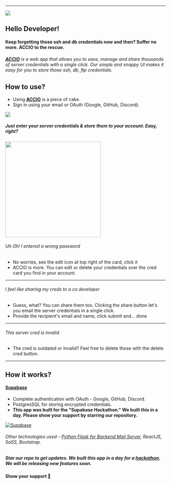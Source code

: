 ----
<img src="https://i.ibb.co/6yxP11B/image.png"/>
<br/>

## Hello Developer! 

#### Keep forgetting those ssh and db credentials now and then? Suffer no more. **ACCIO** to the rescue. 
###### [**ACCIO**](https://accio.fabianferno.tech) is a web app that allows you to save, manage and share thousands of server credentials with a single click. Our simple and snappy UI makes it easy for you to store those ssh, db, ftp credentials.

## How to use?

- Using [**ACCIO**](https://accio.fabianferno.tech) is a piece of cake. 
- Sign in using your email or OAuth (Google, GitHub, Discord).



<img src="https://i.ibb.co/mJ5fznc/image.png"/>


##### Just enter your server credentials & store them to your account. Easy, right?




<img src="https://i.ibb.co/yV0Wpdj/Screenshot-2021-08-08-175501.png" height="=300px" width="300px" /> <br/>

###### Uh Oh! I entered a wrong password<br/>
- No worries, see the edit icon at top right of the card, click it
- ACCIO is more. You can edit or delete your credentials over the cred card you find in your account. 

---

###### I feel like sharing my creds to a co developer<br/>
- Guess, what? You can share them too. Clicking the share button let's you email the server credentials in a single click.
- Provide the recipient's email and name, click submit and... done

---

###### This server cred is invalid<br/>
- The cred is outdated or invalid? Feel free to delete those with the delete cred button.


----

## How it works?
#### **[Supabase](https://supabase.io/ "Supabase")**
- Complete authentication with OAuth - Google, GitHub, Discord.
- PostgresSQL for storing encrypted credentials.
- **This app was built for the "Supabase Hackathon."  We built this in a day. Please show your support by starring our repository.**

[![Supabase](https://supabase.io/new/brand-assets/logo-preview.jpg "Supabase")](https://supabase.io/ "Supabase")


###### Other technologies used -  [ Python Flask for Backend Mail Server](https://github.com/fabianferno/accio-be), ReactJS, SaSS, Bootstrap.


##### Star our repo to get updates. We built this app in a day for a [hackathon](https://supabase.io/blog/2021/07/30/1-the-supabase-hackathon "hackathon"). We will be releasing new features soon. 

#### Show your support 💌
